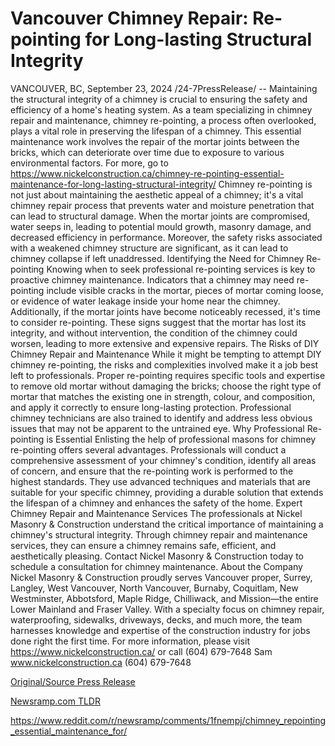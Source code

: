 # Vancouver Chimney Repair: Re-pointing for Long-lasting Structural Integrity

VANCOUVER, BC, September 23, 2024 /24-7PressRelease/ -- Maintaining the structural integrity of a chimney is crucial to ensuring the safety and efficiency of a home's heating system. As a team specializing in chimney repair and maintenance, chimney re-pointing, a process often overlooked, plays a vital role in preserving the lifespan of a chimney. This essential maintenance work involves the repair of the mortar joints between the bricks, which can deteriorate over time due to exposure to various environmental factors. For more, go to https://www.nickelconstruction.ca/chimney-re-pointing-essential-maintenance-for-long-lasting-structural-integrity/  Chimney re-pointing is not just about maintaining the aesthetic appeal of a chimney; it's a vital chimney repair process that prevents water and moisture penetration that can lead to structural damage. When the mortar joints are compromised, water seeps in, leading to potential mould growth, masonry damage, and decreased efficiency in performance. Moreover, the safety risks associated with a weakened chimney structure are significant, as it can lead to chimney collapse if left unaddressed.  Identifying the Need for Chimney Re-pointing  Knowing when to seek professional re-pointing services is key to proactive chimney maintenance. Indicators that a chimney may need re-pointing include visible cracks in the mortar, pieces of mortar coming loose, or evidence of water leakage inside your home near the chimney. Additionally, if the mortar joints have become noticeably recessed, it's time to consider re-pointing. These signs suggest that the mortar has lost its integrity, and without intervention, the condition of the chimney could worsen, leading to more extensive and expensive repairs.  The Risks of DIY Chimney Repair and Maintenance   While it might be tempting to attempt DIY chimney re-pointing, the risks and complexities involved make it a job best left to professionals. Proper re-pointing requires specific tools and expertise to remove old mortar without damaging the bricks; choose the right type of mortar that matches the existing one in strength, colour, and composition, and apply it correctly to ensure long-lasting protection. Professional chimney technicians are also trained to identify and address less obvious issues that may not be apparent to the untrained eye.  Why Professional Re-pointing is Essential  Enlisting the help of professional masons for chimney re-pointing offers several advantages. Professionals will conduct a comprehensive assessment of your chimney's condition, identify all areas of concern, and ensure that the re-pointing work is performed to the highest standards. They use advanced techniques and materials that are suitable for your specific chimney, providing a durable solution that extends the lifespan of a chimney and enhances the safety of the home.  Expert Chimney Repair and Maintenance Services  The professionals at Nickel Masonry & Construction understand the critical importance of maintaining a chimney's structural integrity. Through chimney repair and maintenance services, they can ensure a chimney remains safe, efficient, and aesthetically pleasing.  Contact Nickel Masonry & Construction today to schedule a consultation for chimney maintenance.  About the Company  Nickel Masonry & Construction proudly serves Vancouver proper, Surrey, Langley, West Vancouver, North Vancouver, Burnaby, Coquitlam, New Westminster, Abbotsford, Maple Ridge, Chilliwack, and Mission—the entire Lower Mainland and Fraser Valley. With a specialty focus on chimney repair, waterproofing, sidewalks, driveways, decks, and much more, the team harnesses knowledge and expertise of the construction industry for jobs done right the first time.  For more information, please visit https://www.nickelconstruction.ca/ or call (604) 679-7648  Sam www.nickelconstruction.ca (604) 679-7648 

[Original/Source Press Release](https://www.24-7pressrelease.com/press-release/514564/vancouver-chimney-repair-re-pointing-for-long-lasting-structural-integrity)
                    

[Newsramp.com TLDR](None) 

https://www.reddit.com/r/newsramp/comments/1fnempj/chimney_repointing_essential_maintenance_for/